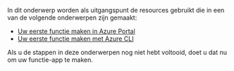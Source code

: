In dit onderwerp worden als uitgangspunt de resources gebruikt die in een van de volgende onderwerpen zijn gemaakt:

+ [Uw eerste functie maken in Azure Portal](../articles/azure-functions/functions-create-first-azure-function.md)
+ [Uw eerste functie maken met Azure CLI](../articles/azure-functions/functions-create-first-azure-function-azure-cli.md)

Als u de stappen in deze onderwerpen nog niet hebt voltooid, doet u dat nu om uw functie-app te maken.